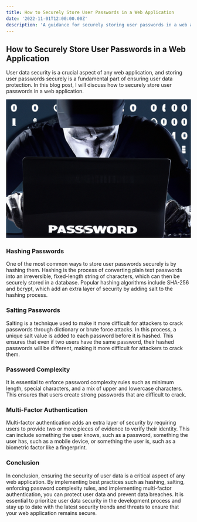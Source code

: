 ```yaml
---
title: How to Securely Store User Passwords in a Web Application
date: '2022-11-01T12:00:00.00Z'
description: 'A guidance for securely storing user passwords in a web application.'
---
```

## How to Securely Store User Passwords in a Web Application
User data security is a crucial aspect of any web application, and storing user passwords securely is a fundamental part of ensuring user data protection. In this blog post, I will discuss how to securely store user passwords in a web application.

![How to Securely Store User Passwords in a Web Application](./img.png)

### Hashing Passwords
One of the most common ways to store user passwords securely is by hashing them. Hashing is the process of converting plain text passwords into an irreversible, fixed-length string of characters, which can then be securely stored in a database. Popular hashing algorithms include SHA-256 and bcrypt, which add an extra layer of security by adding salt to the hashing process.

### Salting Passwords
Salting is a technique used to make it more difficult for attackers to crack passwords through dictionary or brute force attacks. In this process, a unique salt value is added to each password before it is hashed. This ensures that even if two users have the same password, their hashed passwords will be different, making it more difficult for attackers to crack them.

### Password Complexity
It is essential to enforce password complexity rules such as minimum length, special characters, and a mix of upper and lowercase characters. This ensures that users create strong passwords that are difficult to crack.

### Multi-Factor Authentication
Multi-factor authentication adds an extra layer of security by requiring users to provide two or more pieces of evidence to verify their identity. This can include something the user knows, such as a password, something the user has, such as a mobile device, or something the user is, such as a biometric factor like a fingerprint.

### Conclusion
In conclusion, ensuring the security of user data is a critical aspect of any web application. By implementing best practices such as hashing, salting, enforcing password complexity rules, and implementing multi-factor authentication, you can protect user data and prevent data breaches. It is essential to prioritize user data security in the development process and stay up to date with the latest security trends and threats to ensure that your web application remains secure.